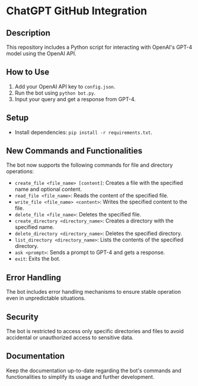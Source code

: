 # ChatGPT GitHub Integration

## Description
This repository includes a Python script for interacting with OpenAI's GPT-4 model using the OpenAI API.

## How to Use
1. Add your OpenAI API key to `config.json`.
2. Run the bot using `python bot.py`.
3. Input your query and get a response from GPT-4.

## Setup
- Install dependencies: `pip install -r requirements.txt`.

## New Commands and Functionalities
The bot now supports the following commands for file and directory operations:

- `create_file <file_name> [content]`: Creates a file with the specified name and optional content.
- `read_file <file_name>`: Reads the content of the specified file.
- `write_file <file_name> <content>`: Writes the specified content to the file.
- `delete_file <file_name>`: Deletes the specified file.
- `create_directory <directory_name>`: Creates a directory with the specified name.
- `delete_directory <directory_name>`: Deletes the specified directory.
- `list_directory <directory_name>`: Lists the contents of the specified directory.
- `ask <prompt>`: Sends a prompt to GPT-4 and gets a response.
- `exit`: Exits the bot.

## Error Handling
The bot includes error handling mechanisms to ensure stable operation even in unpredictable situations.

## Security
The bot is restricted to access only specific directories and files to avoid accidental or unauthorized access to sensitive data.

## Documentation
Keep the documentation up-to-date regarding the bot's commands and functionalities to simplify its usage and further development.
